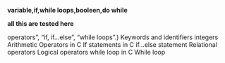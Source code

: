 **variable,if,while loops,booleen,do while**


**all this are tested here**

operators”, “if, if…else”, “while loops”.)
Keywords and identifiers
integers
Arithmetic Operators in C
If statements in C
if…else statement
Relational operators
Logical operators
while loop in C
While loop 